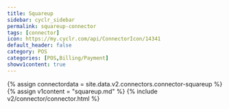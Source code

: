 ```yaml
---
title: Squareup
sidebar: cyclr_sidebar
permalink: squareup-connector
tags: [connector]
icon: https://my.cyclr.com/api/ConnectorIcon/14341
default_header: false
category: POS
categories: [POS,Billing/Payment]
showv1content: true
---
```

{% assign connectordata = site.data.v2.connectors.connector-squareup %}
{% assign v1content = "squareup.md" %}
{% include v2/connector/connector.html %}	